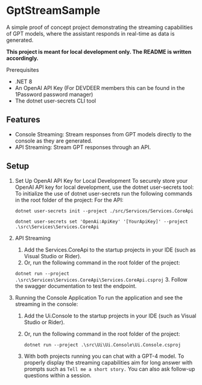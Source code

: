 # GptStreamSample

A simple proof of concept project demonstrating the streaming capabilities of GPT models, where the assistant responds in real-time as data is generated.

**This project is meant for local development only. The README is written accordingly.**

Prerequisites

- .NET 8
- An OpenAI API Key (For DEVDEER members this can be found in the 1Password password manager)
- The dotnet user-secrets CLI tool

## Features

- Console Streaming: Stream responses from GPT models directly to the console as they are generated.
- API Streaming: Stream GPT responses through an API.

## Setup

1.  Set Up OpenAI API Key for Local Development
    To securely store your OpenAI API key for local development, use the dotnet user-secrets tool:
    To initialize the use of dotnet user-secrets run the following commands in the root folder of the project:
    For the API:
    
    `dotnet user-secrets init --project ./src/Services/Services.CoreApi`

    `dotnet user-secrets set 'OpenAi:ApiKey' '[YourApiKey]' --project .\src\Services\Services.CoreApi`

3.  API Streaming

    1. Add the Services.CoreApi to the startup projects in your IDE (such as Visual Studio or Rider).
    2. Or, run the following command in the root folder of the project:  

    `dotnet run --project .\src\Services\Services.CoreApi\Services.CoreApi.csproj`
    3. Follow the swagger documentation to test the endpoint.

4.  Running the Console Application
    To run the application and see the streaming in the console:
    1. Add the Ui.Console to the startup projects in your IDE (such as Visual Studio or Rider).
    2. Or, run the following command in the root folder of the project:

       `dotnet run --project .\src\Ui\Ui.Console\Ui.Console.csproj`
    3. With both projects running you can chat with a GPT-4 model. To properly display the streaming capabilities aim for long answer with prompts such as `Tell me a short story.`
       You can also ask follow-up questions within a session.
